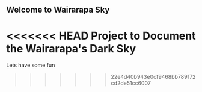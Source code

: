 ## Welcome to Wairarapa Sky

<<<<<<< HEAD
Project to Document the Wairarapa's Dark Sky
=======
Lets have some fun
>>>>>>> 22e4d40b943e0cf9468bb789172cd2de51cc6007
